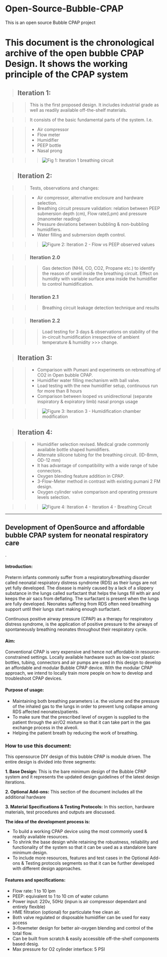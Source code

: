 # Open-Source-Bubble-CPAP
This is an open source Bubble CPAP project
# This document is the chronological archive of the open bubble CPAP Design. It shows the working principle of the CPAP system

> ## Iteration 1:

>> This is the first proposed design. It includes industrial grade as well as readily available off-the-shelf materials. 

>>It consists of the basic fundamental parts of the system. I.e.

>> - Air compressor
>> - Flow meter
>> - Humidifier
>> - PEEP bottle
>> - Nasal prong

>>> ![Fig 1: Iteration 1 breathing circuit](https://raw.githubusercontent.com/LatticeInnovations/Open-Source-Bubble-CPAP/master/Images/Fig%201%20-%20Iteration%201%20circuit%20diagram.png)

> ## Iteration 2: 

>> Tests, observations and changes:

>> - Air compressor, alternative enclosure and hardware selection.
>> - Breathing circuit pressure validation: relation between PEEP submersion depth (cm), Flow rate(Lpm) and pressure (manometer reading)
>> - Pressure deviations between bubbling & non-bubbling humidifiers.
>> - Water filling and submersion depth control.

>>> ![Figure 2: Iteration 2 - Flow vs PEEP observed values](https://raw.githubusercontent.com/LatticeInnovations/Open-Source-Bubble-CPAP/master/Images/Fig%202%20-%20Iteration%202%20flow%20vs%20PEEP%20observed%20values.png)

>> ### Iteration 2.0

>>> Gas detection (NH4, CO, CO2, Propane etc.) to identify the reason of smell inside the breathing circuit. 
>>> Effect on humidity with variable surface area inside the humidifier to control humidification.

>> ### Iteration 2.1

>>> Breathing circuit leakage detection technique and results

>> ### Iteration 2.2

>>> Load testing for 3 days & observations on stability of the in-circuit humidification irrespective of ambient temperature & humidity >>> change.

> ## Iteration 3:

>> - Comparison with Pumani and experiments on rebreathing of CO2 in Open bubble CPAP.
>> - Humidifier water filling mechanism with ball valve.
>> - Load testing with the new humidifier setup, continuous run for more than 8 hours
>> - Comparison between looped vs unidirectional (separate inspiratory & expiratory limb) nasal prongs usage

>>> ![Figure 3: Iteration 3 - Humidification chamber modification](https://raw.githubusercontent.com/LatticeInnovations/Open-Source-Bubble-CPAP/master/Images/Fig%203%20-%20Iteration%203%20Humidification%20chamber%20modification.png)

> ## Iteration 4: 

>> - Humidifier selection revised. Medical grade commonly available bottle shaped humidifiers. 
>> - Alternate silicone tubing for the breathing circuit. (ID-8mm, OD-12 mm)
>> - It has advantage of compatibility with a wide range of tube connectors.
>> - Oxygen blending feature addition in CPAP.
>> - 3-Flow-Meter method in contrast with existing pumani 2 FM design.
>> - Oxygen cylinder valve comparison and operating pressure levels selection.

>>> ![Figure 4: Iteration 4 - Iteration 4 - Breathing Circuit](https://raw.githubusercontent.com/LatticeInnovations/Open-Source-Bubble-CPAP/master/Images/Fig%204%20-%20Iteration%204%20Circuit%20Diagram.png)
***
## Development of OpenSource and affordable bubble CPAP system for neonatal respiratory care

.
#### Introduction:

Preterm infants commonly suffer from a respiratory/breathing disorder called neonatal respiratory distress syndrome (RDS) as their lungs are not yet fully developed. The disease is mainly caused by a lack of a slippery substance in the lungs called surfactant that helps the lungs fill with air and keeps the air sacs from deflating. The surfactant is present when the lungs are fully developed. Neonates suffering from RDS often need breathing support until their lungs start making enough surfactant. 

Continuous positive airway pressure (CPAP) as a therapy for respiratory distress syndrome, is the application of positive pressure to the airways of spontaneously breathing neonates throughout their respiratory cycle.

#### Aim:

Conventional CPAP is very expensive and hence not affordable in resource-constrained settings. Locally available hardware such as low-cost plastic bottles, tubing, connectors and air pumps are used in this design to develop an affordable and modular Bubble CPAP device. With the modular CPAP approach, we intend to locally train more people on how to develop and troubleshoot CPAP devices. 

#### Purpose of usage:
- Maintaining both breathing parameters i.e. the volume and the pressure of the inhaled gas to the lungs in order to prevent lung collapse among RDS affected neonates/patients.
- To make sure that the prescribed level of oxygen is supplied to the patient through the air/O2 mixture so that it can take part in the gas exchange process in the alveoli.
- Helping the patient breath by reducing the work of breathing.

### How to use this document: 

This opensource DIY design of this bubble CPAP is module driven. The entire design is divided into three segments: 

**1. Base Design:**
This is the bare minimum design of the Bubble CPAP system and it represents the updated design guidelines of the latest design iterations.

**2. Optional Add-ons:**
This section of the document includes all the additional hardware 

**3. Material Specifications & Testing Protocols:**
In this section, hardware materials, test procedures and outputs are discussed. 

**The idea of the development process is:**
- To build a working CPAP device using the most commonly used & readily available resources.
- To shrink the base design while retaining the robustness, reliability and functionality of the system so that it can be used as a standalone bare minimum design.
- To include more resources, features and test cases in the Optional Add-ons & Testing protocols segments so that it can be further developed with different design approaches.

#### Features and specifications:

* Flow rate: 1 to 10 lpm
* PEEP: equivalent to 1 to 10 cm of water column
* Power input: 220v, 50Hz (inpun is air compressor dependant and entirely flexible)
* HME filtration (optional) for particulate free clean air.
* Both valve regulated or disposable humidifier can be used for easy access
* 3-flowmeter design for better air-oxygen blending and control of the total flow. 
* Can be built from scratch & easily accessible off-the-shelf components based desig.
* Max pressure for O2 cylinder interface: 5 PSI
